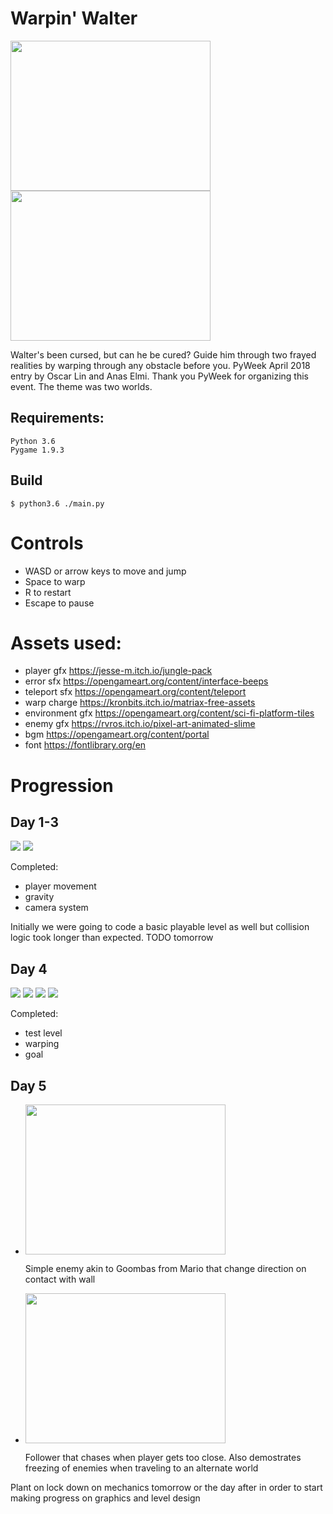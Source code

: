 # Warpin' Walter

<img src="/screenshots/menu.gif" width="320" height="240" />    <img src="/screenshots/gameplay.gif" width="320" height="240" />

Walter's been cursed, but can he be cured?
Guide him through two frayed realities by warping through any obstacle before you. PyWeek April 2018 entry by Oscar Lin and Anas Elmi. Thank you PyWeek for organizing this event. The theme was two worlds.

## Requirements:
```
Python 3.6
Pygame 1.9.3
```
## Build
```
$ python3.6 ./main.py
```
# Controls

* WASD or arrow keys to move and jump
* Space to warp
* R to restart
* Escape to pause

# Assets used:
* player gfx https://jesse-m.itch.io/jungle-pack
* error sfx https://opengameart.org/content/interface-beeps
* teleport sfx https://opengameart.org/content/teleport
* warp charge https://kronbits.itch.io/matriax-free-assets
* environment gfx https://opengameart.org/content/sci-fi-platform-tiles
* enemy gfx https://rvros.itch.io/pixel-art-animated-slime
* bgm https://opengameart.org/content/portal
* font https://fontlibrary.org/en


# Progression
## Day 1-3
![](/screenshots/day3-1.png)
![](/screenshots/day3-2.png)

Completed:
* player movement
* gravity
* camera system

Initially we were going to code a basic playable level as well but collision logic took longer than expected. TODO tomorrow

## Day 4
![](/screenshots/day4-1.png)
![](/screenshots/day4-2.png)
![](/screenshots/day4-3.png)
![](/screenshots/day4-4.png)

Completed:
* test level
* warping
* goal

## Day 5
* <img src="/screenshots/day5-dumb.gif" width="320" height="240" />

  Simple enemy akin to Goombas from Mario that change direction on contact with wall
  

* <img src="/screenshots/day5-follower.gif" width="320" height="240" />

  Follower that chases when player gets too close. Also demostrates freezing of enemies when traveling to an alternate world
  

Plant on lock down on mechanics tomorrow or the day after in order to start making progress on graphics and level design
